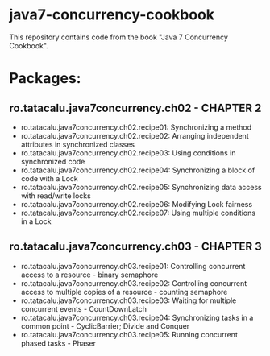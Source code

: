 java7-concurrency-cookbook
==========================

This repository contains code from the book "Java 7 Concurrency Cookbook".

# Packages: #

## ro.tatacalu.java7concurrency.ch02 - CHAPTER 2 ##
- ro.tatacalu.java7concurrency.ch02.recipe01: Synchronizing a method
- ro.tatacalu.java7concurrency.ch02.recipe02: Arranging independent attributes in synchronized classes
- ro.tatacalu.java7concurrency.ch02.recipe03: Using conditions in synchronized code
- ro.tatacalu.java7concurrency.ch02.recipe04: Synchronizing a block of code with a Lock
- ro.tatacalu.java7concurrency.ch02.recipe05: Synchronizing data access with read/write locks
- ro.tatacalu.java7concurrency.ch02.recipe06: Modifying Lock fairness
- ro.tatacalu.java7concurrency.ch02.recipe07: Using multiple conditions in a Lock

## ro.tatacalu.java7concurrency.ch03 - CHAPTER 3 ##
- ro.tatacalu.java7concurrency.ch03.recipe01: Controlling concurrent access to a resource - binary semaphore
- ro.tatacalu.java7concurrency.ch03.recipe02: Controlling concurrent access to multiple copies of a resource - counting semaphore
- ro.tatacalu.java7concurrency.ch03.recipe03: Waiting for multiple concurrent events - CountDownLatch
- ro.tatacalu.java7concurrency.ch03.recipe04: Synchronizing tasks in a common point - CyclicBarrier; Divide and Conquer
- ro.tatacalu.java7concurrency.ch03.recipe05: Running concurrent phased tasks - Phaser
